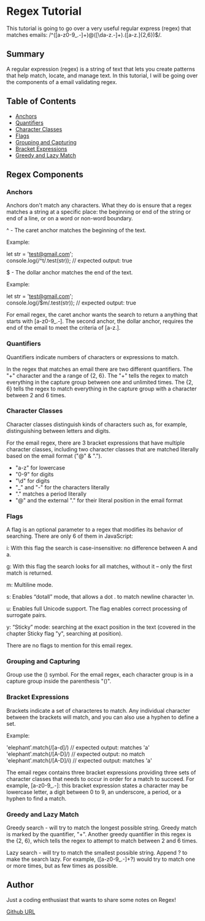 # Regex Tutorial

This tutorial is going to go over a very useful regular express (regex) that matches emails: /^([a-z0-9_\.-]+)@([\da-z\.-]+)\.([a-z\.]{2,6})$/.

## Summary

A regular expression (regex) is a string of text that lets you create patterns that help match, locate, and manage text. In this tutorial, I will be going over the components of a email validating regex.

## Table of Contents

- [Anchors](#anchors)
- [Quantifiers](#quantifiers)
- [Character Classes](#character-classes)
- [Flags](#flags)
- [Grouping and Capturing](#grouping-and-capturing)
- [Bracket Expressions](#bracket-expressions)
- [Greedy and Lazy Match](#greedy-and-lazy-match)

## Regex Components

### Anchors

Anchors don't match any characters. What they do is ensure that a regex matches a string at a specific place: the beginning or end of the string or end of a line, or on a word or non-word boundary.

^ - The caret anchor matches the beginning of the text.

Example:

let str = 'test@gmail.com'; <br/>
console.log(/^t/.test(str)); // expected output: true

$ - The dollar anchor matches the end of the text.

Example:

let str = 'test@gmail.com'; <br/>
console.log(/$m/.test(str)); // expected output: true

For email regex, the caret anchor wants the search to return a anything that starts with [a-z0-9_\.-]. The second anchor, the dollar anchor, requires the end of the email to meet the criteria of [a-z\.].

### Quantifiers

Quantifiers indicate numbers of characters or expressions to match.

In the regex that matches an email there are two different quantifiers. The "+" character and the a range of {2, 6}. The "+" tells the regex to match everything in the capture group between one and unlimited times. The {2, 6} tells the regex to match everything in the capture group with a character between 2 and 6 times.

### Character Classes

Character classes distinguish kinds of characters such as, for example, distinguishing between letters and digits.

For the email regex, there are 3 bracket expressions that have multiple character classes, including two character classes that are matched literally based on the email format ("@" & ".").

- "a-z" for lowercase
- "0-9" for digits
- "\d" for digits
- "\_" and "-" for the characters literally
- "." matches a period literally
- "@" and the external "." for their literal position in the email format

### Flags

A flag is an optional parameter to a regex that modifies its behavior of searching.
There are only 6 of them in JavaScript:

i: With this flag the search is case-insensitive: no difference between A and a.

g: With this flag the search looks for all matches, without it – only the first match is returned.

m: Multiline mode.

s: Enables “dotall” mode, that allows a dot . to match newline character \n.

u: Enables full Unicode support. The flag enables correct processing of surrogate pairs.

y: “Sticky” mode: searching at the exact position in the text (covered in the chapter Sticky flag "y", searching at position).

There are no flags to mention for this email regex.

### Grouping and Capturing

Group use the () symbol. For the email regex, each character group is in a capture group inside the parenthesis "()".

### Bracket Expressions

Brackets indicate a set of characteres to match. Any individual character between the brackets will match, and you can also use a hyphen to define a set.

Example:

'elephant'.match(/[a-d]/) // expected output: matches 'a' <br/>
'elephant'.match(/[A-D]/) // expected output: no match <br/>
'elephant'.match(/[A-D]/i) // expected output: matches 'a' <br/>

The email regex contains three bracket expressions providing three sets of character classes that needs to occur in order for a match to succeed. For example, [a-z0-9_\.-]: this bracket expression states a character may be lowercase letter, a digit between 0 to 9, an underscore, a period, or a hyphen to find a match.

### Greedy and Lazy Match

Greedy search - will try to match the longest possible string. Greedy match is marked by the quantifier, "+". Another greedy quantifier in this regex is the {2, 6}, which tells the regex to attempt to match between 2 and 6 times.

Lazy search - will try to match the smallest possible string. Append ? to make the search lazy. For example, ([a-z0-9_\.-]+?) would try to match one or more times, but as few times as possible.

## Author

Just a coding enthusiast that wants to share some notes on Regex!

[Github URL](https://github.com/Nivix047)

